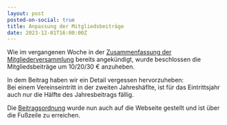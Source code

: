 ```yaml
---
layout: post
posted-on-social: true
title: Anpassung der Mitgliedsbeiträge
date: 2023-12-01T16:00:00Z
---
```


Wie im vergangenen Woche in der [Zusammenfassung der Mitgliederversammlung](zusammenfassung-der-mitgliederversammlung2023) bereits angekündigt, wurde beschlossen die Mitgliedsbeiträge um 10/20/30 € anzuheben.

In dem Beitrag haben wir ein Detail vergessen hervorzuheben:  
Bei einem Vereinseintritt in der zweiten Jahreshäflte, ist für das Eintrittsjahr auch nur die Hälfte des Jahresbeitrags fällig.

Die [Beitragsordnung](/beitragsordnung/) wurde nun auch auf die Webseite gestellt und ist über die Fußzeile zu erreichen.
